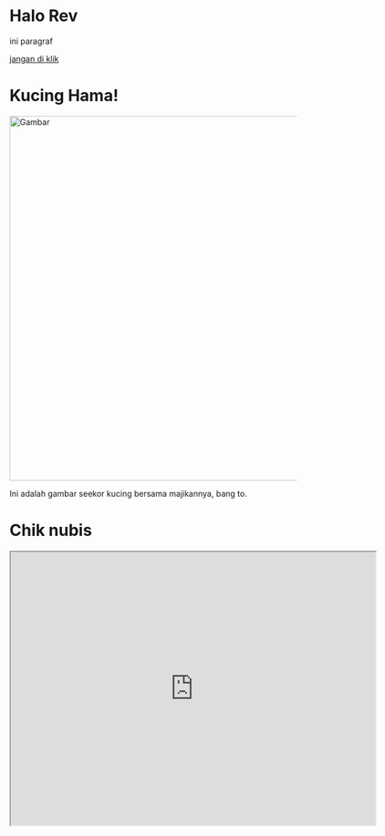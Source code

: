 <html lang="nigga">
<head>
    <title>
        Website Terbaik Tahun Ini
    </title>
</head>
<body>
    <h1>Halo Rev</h1>
    <p>ini paragraf</p>
    <a href="https://youtu.be/y_fK9Quyv9c?si=DwwAIqRxgh42l7Ee">jangan di klik</a>
    <h1>Kucing Hama!</h1>
    <img src="https://atshura.github.io/1715227439865.jpg" alt="Gambar" width="640">
    <p>Ini adalah gambar seekor kucing bersama majikannya, bang to.</p>
    <h1>Chik nubis
    </h1>
<iframe 
  src="https://drive.google.com/file/d/1gWcYQRChYxhSsuSJwRUBdMyggvBXNtBc/preview" 
  width="640" 
  height="480" 
  allow="autoplay; fullscreen"
  allowfullscreen>
</iframe>
</body>



</html>
